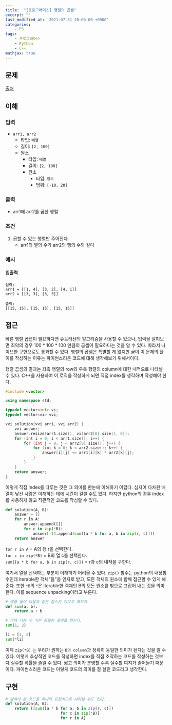 ```yaml
---
title:  "[프로그래머스] 행렬의 곱셈"
excerpt: ""
last_modified_at: '2021-07-31 20:03:00 +0900'
categories:
    - PS
tags:
    - 프로그래머스
    - Python
    - C++
mathjax: true
---
```


## 문제

[출처](https://programmers.co.kr/learn/courses/30/lessons/12949)

## 이해

### 입력 

* ```arr1, arr2```
    * 타입: ```배열```
    * 길이: ```[2, 100]```
    * 원소
        * 타입: ```배열```
        * 길이: ```[2, 100]```
        * 원소
            * 타입: ```정수```
            * 범위: ```[-10, 20]```
            
### 출력 

* arr1에 arr2를 곱한 행렬

### 조건

1. 곱할 수 있는 행렬만 주어진다. 
    * arr1의 열의 수가 arr2의 행의 수와 같다

### 예시

#### 입출력

```
입력: 
arr1 = [[1, 4], [3, 2], [4, 1]]
arr2 = [[3, 3], [3, 3]]

출력: 
[[15, 15], [15, 15], [15, 15]]
```

## 접근

빠른 행렬 곱셉이 필요하다면 슈트라센의 알고리즘을 사용할 수 있으나, 입력을 살펴보면 최악의 경우 100 * 100 * 100 만큼의 곱셈이 필요하다는 것을 알 수 있다. 따라서 나이브한 구현으로도 통과할 수 있다. 행렬의 곱셈은 특별할 게 없지만 굳이 이 문제의 풀이를 작성하는 이유는 파이썬스러운 코드에 대해 생각해보기 위해서이다.

행렬 곱셈의 결과는 좌측 행렬의 row와 우측 행렬의 column에 대한 내적으로 나타낼 수 있다. C++을 사용하여 이 로직을 작성하게 되면 직접 index를 생각하며 작성해야 한다.

```cpp
#include <vector>

using namespace std;

typedef vector<int> vi;
typedef vector<vi> vvi;

vvi solution(vvi arr1, vvi arr2) {
    vvi answer;
    answer.resize(arr1.size(), vi(arr2[0].size(), 0));
    for (int i = 0; i < arr1.size(); i++) {
        for (int j = 0; j < arr2[0].size(); j++) {
            for (int k = 0; k < arr2.size(); k++) {
                answer[i][j] += arr1[i][k] * arr2[k][j];
            }
        }
    }
    return answer;
}
```

이렇게 직접 index를 다루는 것은 그 의미를 한눈에 이해하기 어렵다. 심지어 다차원 배열이 낯선 사람은 이해하는 데에 시간이 걸릴 수도 있다. 하지만 python의 경우 index를 사용하지 않고 직관적인 코드를 작성할 수 있다.

```python
def solution(A, B):
    answer = []
    for r in A:
        answer.append([])
        for c in zip(*B):
            answer[-1].append(sum([a * b for a, b in zip(r, c)]))
    return answer
```

```for r in A``` = A의 행 r을 선택한다.\
```for c in zip(*B)``` = B의 열 c를 선택한다.\
```sum([a * b for a, b in zip(r, c)])``` = r과 c의 내적을 구한다.

여기서 열을 선택하는 부분이 이해하기 어려울 수 있다. ```zip()``` 함수는 python의 내장함수인데 iterable한 객체"들"을 인자로 받고, 모든 객체의 원소에 함께 접근할 수 있게 해준다. 또한 ```*B```의 ```*```은 iterable한 객체인 B의 모든 원소를 밖으로 끄집어 내는 것을 의미한다. 이를 sequence unpacking이라고 부른다.

```python
# 예를 들어 다음과 같은 함수가 있다고 해보자.
def sum(a, b):
    return a + b

# 이때 다음 두 식은 동일한 결과를 얻는다.
sum(1, 2)

li = [1, 2]
sum(*li)
```

이제 ```zip(*B)``` 는 우리가 원하는 ```B의 column```과 정확히 동일한 의미가 된다는 것을 알 수 있다. 이렇게 추상적인 코드를 작성하면 index를 직접 조작하는 코드를 작성하는 것보다 실수할 확률을 줄일 수 있다. 짧고 의미가 분명할 수록 실수할 여지가 줄어들기 때문이다. 파이썬스러운 코드는 이렇게 코드의 의미를 잘 살린 코드라고 생각한다. 

## 구현

```python
# 앞에서 본 코드를 하나의 표현식으로 나타낼 수도 있다.
def solution(A, B):
    return [[sum([a * b for a, b in zip(r, c)]) 
                        for c in zip(*B)] 
                        for r in A]
```